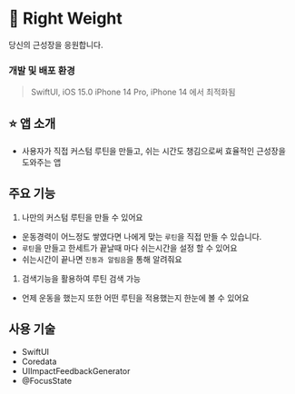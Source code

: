 # 💪 Right Weight
당신의 근성장을 응원합니다.



### 개발 및 배포 환경

> SwiftUI, iOS 15.0
iPhone 14 Pro, iPhone 14 에서 최적화됨
> 

## ⭐️ 앱 소개

- 사용자가 직접 커스텀 루틴을 만들고, 쉬는 시간도 챙김으로써 효율적인 근성장을 도와주는 앱

## 주요 기능

1. 나만의 커스텀 루틴을 만들 수 있어요
- 운동경력이 어느정도 쌓였다면 나에게 맞는 `루틴`을 직접 만들 수 있습니다.
- `루틴`을 만들고 한세트가 끝날때 마다 쉬는시간을 설정 할 수 있어요
- 쉬는시간이 끝나면 `진동과 알림음`을 통해 알려줘요



1. 검색기능을 활용하여 루틴 검색 가능 
- 언제 운동을 했는지 또한 어떤 루틴을 적용했는지 한눈에 볼 수 있어요


## 사용 기술
- SwiftUI
- Coredata
- UIImpactFeedbackGenerator
- @FocusState
